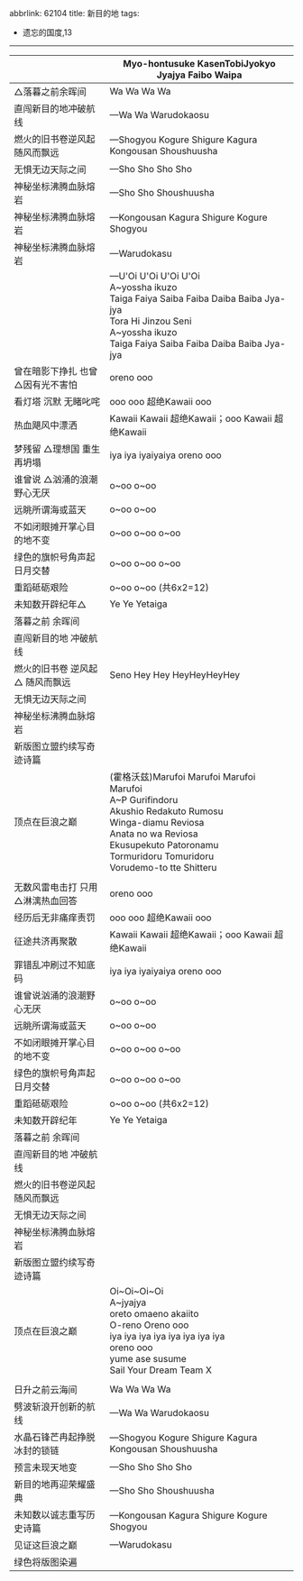 abbrlink: 62104
title: 新目的地
tags:
  - 遗忘的国度,13
---
|      |Myo-hontusuke KasenTobiJyokyo<br>Jyajya Faibo Waipa<br>|
|--|--|
|△落暮之前余晖间|Wa Wa Wa Wa|
|直闯新目的地冲破航线|—Wa Wa Warudokaosu|
|燃火的旧书卷逆风起随风而飘远|—Shogyou Kogure Shigure Kagura Kongousan Shoushuusha|
|无惧无边天际之间|—Sho Sho Sho Sho|
|神秘坐标沸腾血脉熔岩|—Sho Sho Shoushuusha|
|神秘坐标沸腾血脉熔岩|—Kongousan Kagura Shigure Kogure Shogyou |
|神秘坐标沸腾血脉熔岩|—Warudokasu|
|      |—U'Oi U'Oi U'Oi U'Oi <br>A~yossha ikuzo<br>Taiga Faiya Saiba Faiba Daiba Baiba Jya-jya<br>Tora Hi Jinzou Seni<br>A~yossha ikuzo<br>Taiga Faiya Saiba Faiba Daiba Baiba Jya-jya|
|曾在暗影下挣扎 也曾△因有光不害怕|oreno ooo|
|看灯塔 沉默 无睹叱咤|ooo ooo 超绝Kawaii ooo|
|热血飓风中漂洒|Kawaii Kawaii 超绝Kawaii；ooo Kawaii 超绝Kawaii|
|梦残留 △理想国 重生再坍塌|iya iya iyaiyaiya oreno ooo|
|谁曾说 △汹涌的浪潮 野心无厌|o~oo o~oo|
|远眺所谓海或蓝天|o~oo o~oo|
|不如闭眼摊开掌心目的地不变|o~oo o~oo o~oo|
|绿色的旗帜号角声起日月交替|o~oo o~oo o~oo|
|重蹈砥砺艰险|o~oo o~oo (共6x2=12)|
|未知数开辟纪年△|Ye Ye Yetaiga|
|落暮之前 余晖间|      |
|直闯新目的地 冲破航线|      |
|燃火的旧书卷 逆风起△ 随风而飘远|Seno Hey Hey HeyHeyHeyHey|
|无惧无边天际之间|      |
|神秘坐标沸腾血脉熔岩|      |
|新版图立盟约续写奇迹诗篇|      |
|顶点在巨浪之巅|(霍格沃兹)Marufoi Marufoi Marufoi Marufoi<br>A~P Gurifindoru<br>Akushio Redakuto Rumosu<br>Winga-diamu Reviosa<br>Anata no wa Reviosa<br>Ekusupekuto Patoronamu<br>Tormuridoru Tomuridoru<br>Vorudemo-to tte Shitteru|
|      |      |
|无数风雷电击打 只用△淋漓热血回答|oreno ooo|
|经历后无非痛痒责罚|ooo ooo 超绝Kawaii ooo|
|征途共济再聚散|Kawaii Kawaii 超绝Kawaii；ooo Kawaii 超绝Kawaii|
|罪错乱冲刷过不知底码|iya iya iyaiyaiya oreno ooo|
|谁曾说汹涌的浪潮野心无厌|o~oo o~oo|
|远眺所谓海或蓝天|o~oo o~oo|
|不如闭眼摊开掌心目的地不变|o~oo o~oo o~oo|
|绿色的旗帜号角声起日月交替|o~oo o~oo o~oo|
|重蹈砥砺艰险|o~oo o~oo (共6x2=12)|
|未知数开辟纪年|Ye Ye Yetaiga|
|落暮之前 余晖间|      |
|直闯新目的地 冲破航线|      |
|燃火的旧书卷逆风起随风而飘远|      |
|无惧无边天际之间|      |
|神秘坐标沸腾血脉熔岩|      |
|新版图立盟约续写奇迹诗篇|      |
|顶点在巨浪之巅|Oi~Oi~Oi~Oi<br>A~jyajya<br>oreto omaeno akaiito<br>O-reno Oreno ooo<br>iya iya iya iya iya iya iya iya<br>oreno ooo<br>yume ase susume<br>Sail Your Dream Team X|
|      |      |
|日升之前云海间|Wa Wa Wa Wa|
|劈波斩浪开创新的航线|—Wa Wa Warudokaosu|
|水晶石锋芒冉起挣脱冰封的锁链|—Shogyou Kogure Shigure Kagura Kongousan Shoushuusha|
|预言未现天地变|—Sho Sho Sho Sho|
|新目的地再迎荣耀盛典|—Sho Sho Shoushuusha|
|未知数以诚志重写历史诗篇|—Kongousan Kagura Shigure Kogure Shogyou |
|见证这巨浪之巅|—Warudokasu|
|绿色将版图染遍|      |